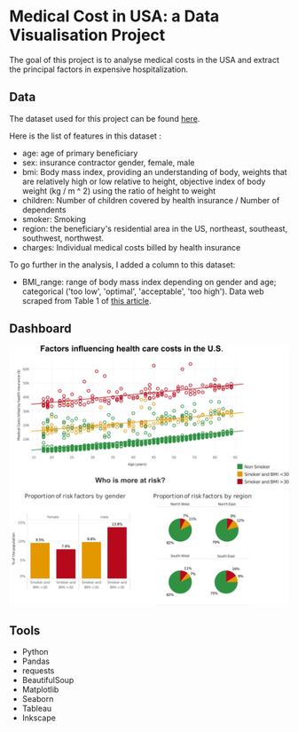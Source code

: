 
# Medical Cost in USA: a Data Visualisation Project 

The goal of this project is to analyse medical costs in the USA and extract the principal factors in expensive hospitalization.


## Data

The dataset used for this project can be found [here](https://www.kaggle.com/mirichoi0218/insurance).

Here is the list of features in this dataset :
* age: age of primary beneficiary
* sex: insurance contractor gender, female, male
* bmi: Body mass index, providing an understanding of body, weights that are relatively high or low relative to height, objective index of body weight (kg / m ^ 2) using the ratio of height to weight
* children: Number of children covered by health insurance / Number of dependents
* smoker: Smoking
* region: the beneficiary's residential area in the US, northeast, southeast, southwest, northwest.
* charges: Individual medical costs billed by health insurance

To go further in the analysis, I added a column to this dataset:
* BMI_range: range of body mass index depending on gender and age; categorical ('too low', 'optimal', 'acceptable', 'too high'). Data web scraped from Table 1 of [this article](https://www.ncbi.nlm.nih.gov/pmc/articles/PMC4681110/).

## Dashboard

![](images/dashboard2.png)

## Tools

* Python
* Pandas
* requests
* BeautifulSoup
* Matplotlib
* Seaborn
* Tableau
* Inkscape

